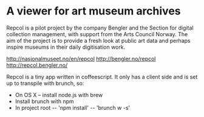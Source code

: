 # A viewer for art museum archives

Repcol is a pilot project by the company Bengler and the Section for digital collection management, with support from the Arts Council Norway. The aim of the project is to provide a fresh look at public art data and perhaps inspire museums in their daily digitisation work. 

http://nasjonalmuseet.no/en/repcol
http://bengler.no/repcol
http://repcol.bengler.no/

Repcol is a tiny app written in coffeescript. It only has a client side and is set up to transpile with brunch, so:

- On OS X – install node.js with brew
- Install brunch with npm 
- In project root
-- 'npm install'
-- 'brunch w -s'
